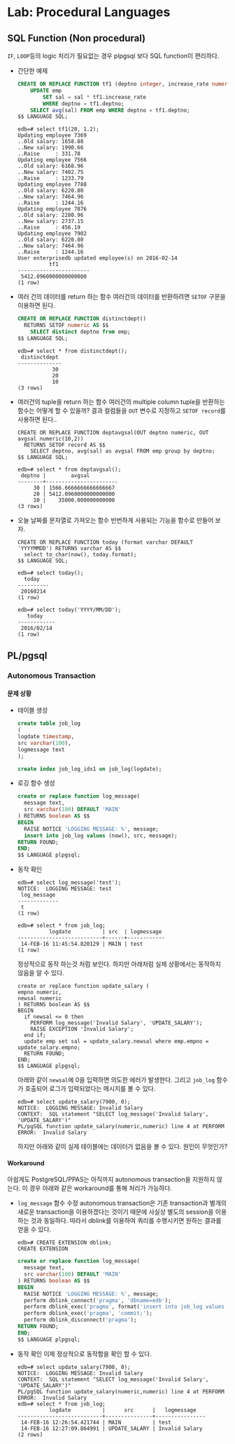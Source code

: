 # Lab: Procedural Languages

## SQL Function (Non procedural)

`IF`, `LOOP`등의 logic 처리가 필요없는 경우 plpgsql 보다 SQL function이 편리하다.

* 간단한 예제
  ```SQL
  CREATE OR REPLACE FUNCTION tf1 (deptno integer, increase_rate numeric) RETURNS numeric AS $$
      UPDATE emp
          SET sal = sal * tf1.increase_rate
          WHERE deptno = tf1.deptno;
      SELECT avg(sal) FROM emp WHERE deptno = tf1.deptno;
  $$ LANGUAGE SQL;
  ```

  ```
  edb=# select tf1(20, 1.2);
  Updating employee 7369
  ..Old salary: 1658.88
  ..New salary: 1990.66
  ..Raise     : 331.78
  Updating employee 7566
  ..Old salary: 6168.96
  ..New salary: 7402.75
  ..Raise     : 1233.79
  Updating employee 7788
  ..Old salary: 6220.80
  ..New salary: 7464.96
  ..Raise     : 1244.16
  Updating employee 7876
  ..Old salary: 2280.96
  ..New salary: 2737.15
  ..Raise     : 456.19
  Updating employee 7902
  ..Old salary: 6220.80
  ..New salary: 7464.96
  ..Raise     : 1244.16
  User enterprisedb updated employee(s) on 2016-02-14
            tf1          
  -----------------------
   5412.0960000000000000
  (1 row)
  ```

* 여러 건의 데이터를 return 하는 함수
여러건의 데이터를 반환하려면 `SETOF` 구문을 이용하면 된다.

  ```sql
  CREATE OR REPLACE FUNCTION distinctdept()
    RETURNS SETOF numeric AS $$
      SELECT distinct deptno from emp;
  $$ LANGUAGE SQL;
  ```

  ```
  edb=# select * from distinctdept();
   distinctdept 
  --------------
             30
             20
             10
  (3 rows)
  ```

* 여러건의 tuple을 return 하는 함수
  여러건의 multiple column tuple을 반환하는 함수는 어떻게 할 수 있을까? 결과 컬럼들을 `OUT` 변수로 지정하고 `SETOF record`를 사용하면 된다..

  ```
  CREATE OR REPLACE FUNCTION deptavgsal(OUT deptno numeric, OUT avgsal numeric(10,2))
    RETURNS SETOF record AS $$
      SELECT deptno, avg(sal) as avgsal FROM emp group by deptno;
  $$ LANGUAGE SQL;
  ```

  ```
  edb=# select * from deptavgsal();
   deptno |        avgsal
  --------+-----------------------
       30 | 1566.6666666666666667
       20 | 5412.0960000000000000
       10 |    35000.000000000000
  (3 rows)
  ```

* 오늘 날짜를 문자열로 가져오는 함수
  빈번하게 사용되는 기능을 함수로 만들어 보자.

  ```
  CREATE OR REPLACE FUNCTION today (format varchar DEFAULT 'YYYYMMDD') RETURNS varchar AS $$
    select to_char(now(), today.format);
  $$ LANGUAGE SQL;
  ```

  ```
  edb=# select today();
    today   
  ----------
   20160214
  (1 row)

  edb=# select today('YYYY/MM/DD');
     today    
  ------------
   2016/02/14
  (1 row)
  ```

## PL/pgsql

### Autonomous Transaction

#### 문제 상황

* 테이블 생성
  ```sql
  create table job_log
  (
  logdate timestamp,
  src varchar(100),
  logmessage text
  );

  create index job_log_idx1 on job_log(logdate);
  ```

* 로깅 함수 생성
  ```sql
  create or replace function log_message(
    message text,
    src varchar(100) DEFAULT 'MAIN'
  ) RETURNS boolean AS $$
  BEGIN
    RAISE NOTICE 'LOGGING MESSAGE: %', message;
    insert into job_log values (now(), src, message);
  RETURN FOUND;
  END;
  $$ LANGUAGE plpgsql;
  ```

* 동작 확인
  ```
  edb=# select log_message('test');
  NOTICE:  LOGGING MESSAGE: test
   log_message 
  -------------
   t
  (1 row)

  edb=# select * from job_log;
            logdate          | src  | logmessage 
  ---------------------------+------+------------
   14-FEB-16 11:45:54.820129 | MAIN | test
  (1 row)
  ```

  정상적으로 동작 하는것 처럼 보인다. 하지만 아래처럼 실제 상황에서는 동작하지 않음을 알 수 있다.

  ```
  create or replace function update_salary (
  empno numeric,
  newsal numeric
  ) RETURNS boolean AS $$
  BEGIN
    if newsal <= 0 then
      PERFORM log_message('Invalid Salary', 'UPDATE_SALARY');
      RAISE EXCEPTION 'Invalid Salary';
    end if;
    update emp set sal = update_salary.newsal where emp.empno = update_salary.empno;
    RETURN FOUND;
  END;
  $$ LANGUAGE plpgsql;
  ```

  아래와 같이 `newsal`에 0을 입력하면 의도한 에러가 발생한다. 그리고 `job_log` 함수가 호출되어 로그가 입력되었다는 메시지를 볼 수 있다.

  ```
  edb=# select update_salary(7900, 0);
  NOTICE:  LOGGING MESSAGE: Invalid Salary
  CONTEXT:  SQL statement "SELECT log_message('Invalid Salary', 'UPDATE_SALARY')"
  PL/pgSQL function update_salary(numeric,numeric) line 4 at PERFORM
  ERROR:  Invalid Salary
  ```

  하지만 아래와 같이 실제 테이블에는 데이터가 없음을 볼 수 있다. 원인이 무엇인가?

#### Workaround

아쉽게도 PostgreSQL/PPAS는 아직까지 autonomous transaction을 지원하지 않는다. 이 경우 아래와 같은 workaround를 통해 처리가 가능하다.

* `log_message` 함수 수정
autonomous transaction은 기존 transaction과 별개의 새로운 transaction을 이용하겠다는 것이기 때문에 사실상 별도의 session을 이용하는 것과 동일하다. 따라서 dblink를 이용하여 쿼리를 수행시키면 원하는 결과를 얻을 수 있다.
  ```
  edb=# CREATE EXTENSION dblink;
  CREATE EXTENSION
  ```

  ```sql
  create or replace function log_message(
    message text,
    src varchar(100) DEFAULT 'MAIN'
  ) RETURNS boolean AS $$
  BEGIN
    RAISE NOTICE 'LOGGING MESSAGE: %', message;
    perform dblink_connect('pragma', 'dbname=edb');
    perform dblink_exec('pragma', format('insert into job_log values (now(), %L, %L);', src, message));
    perform dblink_exec('pragma', 'commit;');
    perform dblink_disconnect('pragma');
  RETURN FOUND;
  END;
  $$ LANGUAGE plpgsql;
  ```

* 동작 확인
  이제 정상적으로 동작함을 확인 할 수 있다.

  ```
  edb=# select update_salary(7900, 0);
  NOTICE:  LOGGING MESSAGE: Invalid Salary
  CONTEXT:  SQL statement "SELECT log_message('Invalid Salary', 'UPDATE_SALARY')"
  PL/pgSQL function update_salary(numeric,numeric) line 4 at PERFORM
  ERROR:  Invalid Salary
  edb=# select * from job_log;
            logdate          |      src      |   logmessage   
  ---------------------------+---------------+----------------
   14-FEB-16 12:26:54.421744 | MAIN          | test
   14-FEB-16 12:27:09.864991 | UPDATE_SALARY | Invalid Salary
  (2 rows)
  ```
